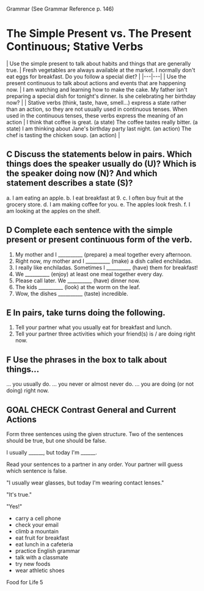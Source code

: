 Grammar (See Grammar Reference p. 146)

# The Simple Present vs. The Present Continuous; Stative Verbs

| Use the simple present to talk about habits and things that are generally true. | Fresh vegetables are always available at the market.
I normally don't eat eggs for breakfast.
Do you follow a special diet? |
|---|---|
| Use the present continuous to talk about actions and events that are happening now. | I am watching and learning how to make the cake.
My father isn't preparing a special dish for tonight's dinner.
Is she celebrating her birthday now? |
| Stative verbs (think, taste, have, smell...)
express a state rather than an action, so they are not usually used in continuous tenses.
When used in the continuous tenses, these verbs express the meaning of an action | I think that coffee is great. (a state)
The coffee tastes really bitter. (a state)
I am thinking about Jane's birthday party last night. (an action)
The chef is tasting the chicken soup. (an action) |

## C Discuss the statements below in pairs. Which things does the speaker usually do (U)? Which is the speaker doing now (N)? And which statement describes a state (S)?

a. I am eating an apple.
b. I eat breakfast at 9.
c. I often buy fruit at the grocery store.
d. I am making coffee for you.
e. The apples look fresh.
f. I am looking at the apples on the shelf.

## D Complete each sentence with the simple present or present continuous form of the verb.

1. My mother and I __________ (prepare) a meal together every afternoon.
2. Right now, my mother and I __________ (make) a dish called enchiladas.
3. I really like enchiladas. Sometimes I __________ (have) them for breakfast!
4. We __________ (enjoy) at least one meal together every day.
5. Please call later. We __________ (have) dinner now.
6. The kids __________ (look) at the worm on the leaf.
7. Wow, the dishes __________ (taste) incredible.

## E In pairs, take turns doing the following.

1. Tell your partner what you usually eat for breakfast and lunch.
2. Tell your partner three activities which your friend(s) is / are doing right now.

## F Use the phrases in the box to talk about things...

... you usually do.
... you never or almost never do.
... you are doing (or not doing) right now.

## GOAL CHECK Contrast General and Current Actions

Form three sentences using the given structure. Two of the sentences should be true, but one should be false.

I usually ______, but today I'm ______.

Read your sentences to a partner in any order. Your partner will guess which sentence is false.

"I usually wear glasses, but today I'm wearing contact lenses."

"It's true."

"Yes!"

- carry a cell phone
- check your email
- climb a mountain
- eat fruit for breakfast
- eat lunch in a cafeteria
- practice English grammar
- talk with a classmate
- try new foods
- wear athletic shoes

Food for Life 5